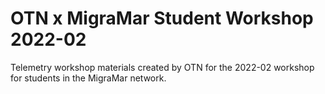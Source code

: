 # OTN x MigraMar Student Workshop 2022-02
Telemetry workshop materials created by OTN for the 2022-02 workshop for students in the MigraMar network.

